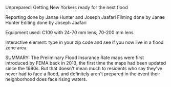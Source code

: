 Unprepared: Getting New Yorkers ready for the next flood

Reporting done by Janae Hunter and Joseph Jaafari
Filming done by Janae Hunter
Editing done by Joseph Jaafari

Equipment used: C100 with 24-70 mm lens; 70-200 mm lens

Interactive element: type in your zip code and see if you now live in a flood zone area. 

SUMMARY:
The Preliminary Flood Insurance Rate maps were first introduced by FEMA back in 2013, the first time the maps had been updated since the 1980s. But that doesn't mean much to residents who say they've never had to face a flood, and definitely aren't prepared in the event their neighborhood does face rising waters.
